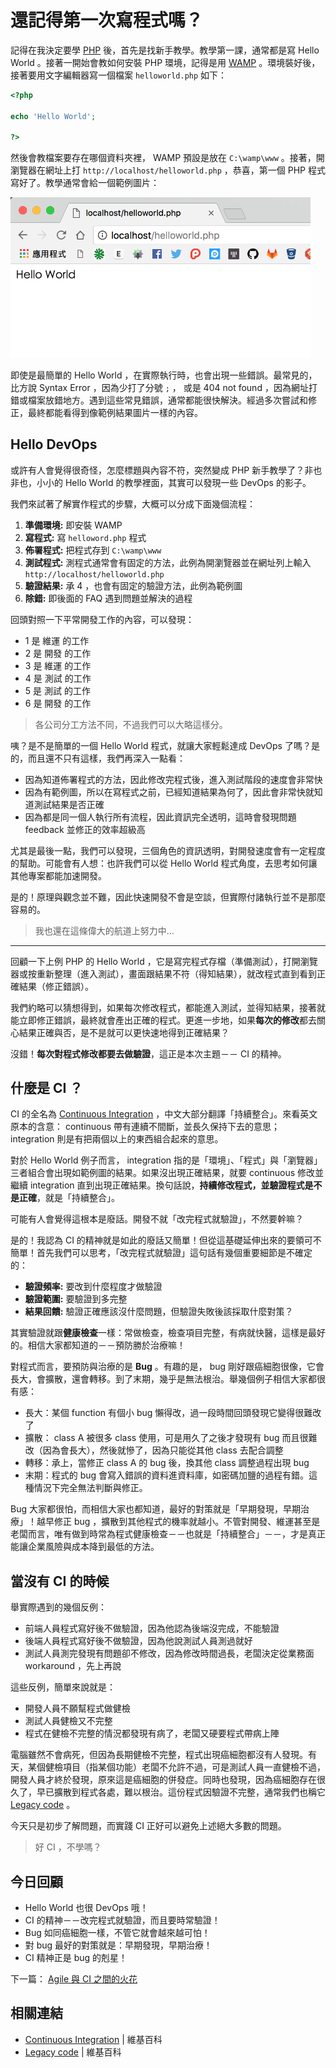 # 還記得第一次寫程式嗎？

記得在我決定要學 [PHP][] 後，首先是找新手教學。教學第一課，通常都是寫 Hello World 。接著一開始會教如何安裝 PHP 環境，記得是用 [WAMP][] 。環境裝好後，接著要用文字編輯器寫一個檔案 `helloworld.php` 如下：

```php
<?php

echo 'Hello World';

?>
```

然後會教檔案要存在哪個資料夾裡， WAMP 預設是放在 `C:\wamp\www` 。接著，開瀏覽器在網址上打 `http://localhost/helloworld.php` ，恭喜，第一個 PHP 程式寫好了。教學通常會給一個範例圖片：

<img width="480" src="/images/day02-helloworld.png" />

即使是最簡單的 Hello World ，在實際執行時，也會出現一些錯誤。最常見的，比方說 Syntax Error ，因為少打了分號 `;` ， 或是 404 not found ，因為網址打錯或檔案放錯地方。遇到這些常見錯誤，通常都能很快解決。經過多次嘗試和修正，最終都能看得到像範例結果圖片一樣的內容。

## Hello DevOps

或許有人會覺得很奇怪，怎麼標題與內容不符，突然變成 PHP 新手教學了？非也非也，小小的 Hello World 的教學裡面，其實可以發現一些 DevOps 的影子。

我們來試著了解實作程式的步驟，大概可以分成下面幾個流程：

1. **準備環境:** 即安裝 WAMP
2. **寫程式:** 寫 `helloword.php` 程式
3. **佈署程式:** 把程式存到 `C:\wamp\www`
4. **測試程式:** 測程式通常會有固定的方法，此例為開瀏覽器並在網址列上輸入 `http://localhost/helloworld.php`
5. **驗證結果:** 承 4 ，也會有固定的驗證方法，此例為範例圖
6. **除錯:** 即後面的 FAQ 遇到問題並解決的過程

回頭對照一下平常開發工作的內容，可以發現：

* 1 是 維運 的工作
* 2 是 開發 的工作
* 3 是 維運 的工作
* 4 是 測試 的工作
* 5 是 測試 的工作
* 6 是 開發 的工作

> 各公司分工方法不同，不過我們可以大略這樣分。

咦？是不是簡單的一個 Hello World 程式，就讓大家輕鬆達成 DevOps 了嗎？是的，而且還不只有這樣，我們再深入一點看：

* 因為知道佈署程式的方法，因此修改完程式後，進入測試階段的速度會非常快
* 因為有範例圖，所以在寫程式之前，已經知道結果為何了，因此會非常快就知道測試結果是否正確
* 因為都是同一個人執行所有流程，因此資訊完全透明，這時會發現問題 feedback 並修正的效率超級高

尤其是最後一點，我們可以發現，三個角色的資訊透明，對開發速度會有一定程度的幫助。可能會有人想：也許我們可以從 Hello World 程式角度，去思考如何讓其他專案都能加速開發。

是的！原理與觀念並不難，因此快速開發不會是空談，但實際付諸執行並不是那麼容易的。

> 我也還在這條偉大的航道上努力中…

---

回顧一下上例 PHP 的 Hello World ，它是寫完程式存檔（準備測試），打開瀏覽器或按重新整理（進入測試），畫面跟結果不符（得知結果），就改程式直到看到正確結果（修正錯誤）。

我們約略可以猜想得到，如果每次修改程式，都能進入測試，並得知結果，接著就能立即修正錯誤，最終就會產出正確的程式。更進一步地，如果**每次的修改**都去關心結果正確與否，是不是就可以更快速地得到正確結果？

沒錯！**每次對程式修改都要去做驗證**，這正是本次主題－－ CI 的精神。

## 什麼是 CI ？

CI 的全名為 [Continuous Integration][] ，中文大部分翻譯「持續整合」。來看英文原本的含意： continuous 帶有連續不間斷，並長久保持下去的意思； integration 則是有把兩個以上的東西組合起來的意思。

對於 Hello World 例子而言， integration 指的是「環境」、「程式」與「瀏覽器」三者組合會出現如範例圖的結果。如果沒出現正確結果，就要 continuous 修改並繼續 integration 直到出現正確結果。換句話說，**持續修改程式，並驗證程式是不是正確**，就是「持續整合」。

可能有人會覺得這根本是廢話。開發不就「改完程式就驗證」，不然要幹嘛？

是的！我認為 CI 的精神就是如此的廢話又簡單！但從這基礎延伸出來的要領可不簡單！首先我們可以思考，「改完程式就驗證」這句話有幾個重要細節是不確定的：

* **驗證頻率:** 要改到什麼程度才做驗證
* **驗證範圍:** 要驗證到多完整
* **結果回饋:** 驗證正確應該沒什麼問題，但驗證失敗後該採取什麼對策？

其實驗證就跟**健康檢查**一樣：常做檢查，檢查項目完整，有病就快醫，這樣是最好的。相信大家都知道的－－預防勝於治療嘛！

對程式而言，要預防與治療的是 **Bug** 。有趣的是， bug 剛好跟癌細胞很像，它會長大，會擴散，還會轉移。到了末期，幾乎是無法根治。舉幾個例子相信大家都很有感：

* 長大：某個 function 有個小 bug 懶得改，過一段時間回頭發現它變得很難改了
* 擴散： class A 被很多 class 使用，可是用久了之後才發現有 bug 而且很難改（因為會長大），然後就慘了，因為只能從其他 class 去配合調整
* 轉移：承上，當修正 class A 的 bug 後，換其他 class 調整過程出現 bug
* 末期：程式的 bug 會寫入錯誤的資料進資料庫，如密碼加鹽的過程有錯。這種情況下完全無法判斷與修正。

Bug 大家都很怕，而相信大家也都知道，最好的對策就是「早期發現，早期治療」！越早修正 bug ，擴散到其他程式的機率就越小。不管對開發、維運甚至是老闆而言，唯有做到時常為程式健康檢查－－也就是「持續整合」－－，才是真正能讓企業風險與成本降到最低的方法。

## 當沒有 CI 的時候

舉實際遇到的幾個反例：

* 前端人員程式寫好後不做驗證，因為他認為後端沒完成，不能驗證
* 後端人員程式寫好後不做驗證，因為他說測試人員測過就好
* 測試人員測完發現有問題卻不修改，因為修改時間過長，老闆決定從業務面 workaround ，先上再說

這些反例，簡單來說就是：

* 開發人員不願幫程式做健檢
* 測試人員健檢又不完整
* 程式在健檢不完整的情況都發現有病了，老闆又硬要程式帶病上陣

電腦雖然不會病死，但因為長期健檢不完整，程式出現癌細胞都沒有人發現。有天，某個健檢項目（指某個功能）老闆不允許不過，可是測試人員一直健檢不過，開發人員才終於發現，原來這是癌細胞的併發症。同時也發現，因為癌細胞存在很久了，早已擴散到程式各處，難以根治。這份程式因驗證不完整，通常我們也稱它 [Legacy code][] 。

今天只是初步了解問題，而實踐 CI 正好可以避免上述絕大多數的問題。

> 好 CI ，不學嗎？

## 今日回顧

* Hello World 也很 DevOps 哦！
* CI 的精神－－改完程式就驗證，而且要時常驗證！
* Bug 如同癌細胞一樣，不管它就會越來越可怕！
* 對 bug 最好的對策就是：早期發現，早期治療！
* CI 精神正是 bug 的剋星！

下一篇： [Agile 與 CI 之間的火花][Day 3]

## 相關連結

* [Continuous Integration][] | 維基百科
* [Legacy code][] | 維基百科

[Continuous Integration]: https://en.wikipedia.org/wiki/Continuous_integration
[Legacy code]: https://en.wikipedia.org/wiki/Legacy_code
[PHP]: http://php.net/
[WAMP]: http://www.wampserver.com/en/

[Day 3]: /docs/day03.md
